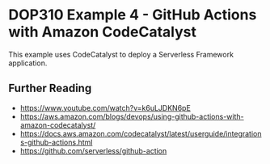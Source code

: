 # DOP310 Example 4 - GitHub Actions with Amazon CodeCatalyst

This example uses CodeCatalyst to deploy a Serverless Framework application. 

## Further Reading

* https://www.youtube.com/watch?v=k6uLJDKN6pE 
* https://aws.amazon.com/blogs/devops/using-github-actions-with-amazon-codecatalyst/
* https://docs.aws.amazon.com/codecatalyst/latest/userguide/integrations-github-actions.html
* https://github.com/serverless/github-action 

